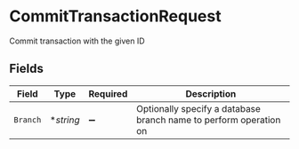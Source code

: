 # CommitTransactionRequest

Commit transaction with the given ID


## Fields

| Field                                                             | Type                                                              | Required                                                          | Description                                                       |
| ----------------------------------------------------------------- | ----------------------------------------------------------------- | ----------------------------------------------------------------- | ----------------------------------------------------------------- |
| `Branch`                                                          | **string*                                                         | :heavy_minus_sign:                                                | Optionally specify a database branch name to perform operation on |